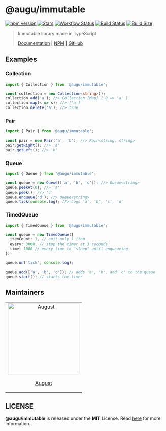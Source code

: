 # @augu/immutable 
[![npm version](https://badge.fury.io/js/%40augu%2Fimmutable.svg)](https://badge.fury.io/js/%40augu%2Fimmutable) [![Stars](https://img.shields.io/github/stars/auguwu/immutable)](https://github.com/auguwu/immutable) [![Workflow Status](https://github.com/auguwu/immutable/workflows/ESLint/badge.svg)](https://github.com/auguwu/immutable/tree/master/.github/workflows) [![Build Status](https://travis-ci.org/auguwu/immutable.svg?branch=master)](https://travis-ci.org/auguwu/immutable) [![Build Size](https://img.shields.io/bundlephobia/min/@augu/immutable?style=flat-square)](https://github.com/auguwu/immutable)

> Immutable library made in TypeScript
>
> [Documentation](https://docs.augu.dev/immutable) **|** [NPM](https://npmjs.com/package/@augu/immutable) **|** [GitHub](https://github.com/auguwu/immutable)

## Examples
### Collection
```ts
import { Collection } from '@augu/immutable';

const collection = new Collection<string>();
collection.add('a'); //> Collection [Map] { 0 => 'a' }
collection.map(s => s); //> ['a']
collection.delete('a'); //> true
```

### Pair
```ts
import { Pair } from '@augu/immutable';

const pair = new Pair('a', 'b'); //> Pair<string, string>
pair.getRight(); //> 'a'
pair.getLeft(); //> 'b'
```

### Queue
```ts
import { Queue } from '@augu/immutable';

const queue = new Queue(['a', 'b', 'c']); //> Queue<string>
queue.peekAt(0); //> 'a'
queue.peek(); //> 'c'
queue.enqueue('d'); //> Queue<string>
queue.tick(console.log); //> Logs 'a', 'b', 'c', 'd'
```

### TimedQueue
```ts
import { TimedQueue } from '@augu/immutable';

const queue = new TimedQueue({
  itemCount: 1, // emit only 1 item
  every: 3000, // stop the timer at 3 seconds
  time: 1000 // every time to "sleep" until enqueueing
});

queue.on('tick', console.log);

queue.add(['a', 'b', 'c']); // adds 'a', 'b', and 'c' to the queue
queue.start(); // starts the timer
```

## Maintainers
<table>
  <tbody>
    <tr>
      <td align='center' valign='middle'>
        <a href='https://github.com/auguwu' target='_blank'>
          <img src='https://avatars0.githubusercontent.com/u/27751995' alt='August' width='225' height='auto' />
          <br />
          <p>August</p>
        </a>
      </td>
    </tr>
  </tbody>
</table>

## LICENSE
**@augu/immutable** is released under the **MIT** License. Read [here](/LICENSE) for more information.